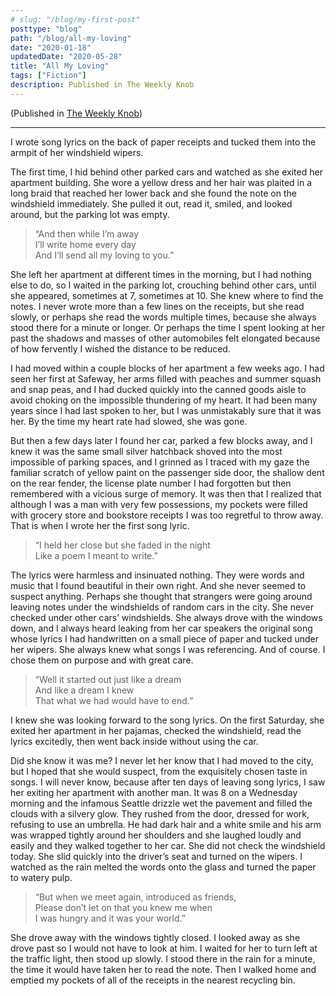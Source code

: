 ```yaml
---
# slug: "/blog/my-first-post"
posttype: "blog"
path: "/blog/all-my-loving"
date: "2020-01-18"
updatedDate: "2020-05-28"
title: "All My Loving"
tags: ["Fiction"]
description: Published in The Weekly Knob
---
```


(Published in [The Weekly Knob](https://theweeklyknob.com/all-my-loving-acc7c256e7d9))

---

I wrote song lyrics on the back of paper receipts and tucked them into the armpit of her windshield wipers.

The first time, I hid behind other parked cars and watched as she exited her apartment building. She wore a yellow dress and her hair was plaited in a long braid that reached her lower back and she found the note on the windshield immediately. She pulled it out, read it, smiled, and looked around, but the parking lot was empty.

>“And then while I’m away\
I’ll write home every day\
And I’ll send all my loving to you.”

She left her apartment at different times in the morning, but I had nothing else to do, so I waited in the parking lot, crouching behind other cars, until she appeared, sometimes at 7, sometimes at 10. She knew where to find the notes. I never wrote more than a few lines on the receipts, but she read slowly, or perhaps she read the words multiple times, because she always stood there for a minute or longer. Or perhaps the time I spent looking at her past the shadows and masses of other automobiles felt elongated because of how fervently I wished the distance to be reduced.

I had moved within a couple blocks of her apartment a few weeks ago. I had seen her first at Safeway, her arms filled with peaches and summer squash and snap peas, and I had ducked quickly into the canned goods aisle to avoid choking on the impossible thundering of my heart. It had been many years since I had last spoken to her, but I was unmistakably sure that it was her. By the time my heart rate had slowed, she was gone.

But then a few days later I found her car, parked a few blocks away, and I knew it was the same small silver hatchback shoved into the most impossible of parking spaces, and I grinned as I traced with my gaze the familiar scratch of yellow paint on the passenger side door, the shallow dent on the rear fender, the license plate number I had forgotten but then remembered with a vicious surge of memory. It was then that I realized that although I was a man with very few possessions, my pockets were filled with grocery store and bookstore receipts I was too regretful to throw away. That is when I wrote her the first song lyric.

>“I held her close but she faded in the night\
Like a poem I meant to write.”

The lyrics were harmless and insinuated nothing. They were words and music that I found beautiful in their own right. And she never seemed to suspect anything. Perhaps she thought that strangers were going around leaving notes under the windshields of random cars in the city. She never checked under other cars’ windshields. She always drove with the windows down, and I always heard leaking from her car speakers the original song whose lyrics I had handwritten on a small piece of paper and tucked under her wipers. She always knew what songs I was referencing. And of course. I chose them on purpose and with great care.

>“Well it started out just like a dream\
And like a dream I knew\
That what we had would have to end.”

I knew she was looking forward to the song lyrics. On the first Saturday, she exited her apartment in her pajamas, checked the windshield, read the lyrics excitedly, then went back inside without using the car.

Did she know it was me? I never let her know that I had moved to the city, but I hoped that she would suspect, from the exquisitely chosen taste in songs. I will never know, because after ten days of leaving song lyrics, I saw her exiting her apartment with another man. It was 8 on a Wednesday morning and the infamous Seattle drizzle wet the pavement and filled the clouds with a silvery glow. They rushed from the door, dressed for work, refusing to use an umbrella. He had dark hair and a white smile and his arm was wrapped tightly around her shoulders and she laughed loudly and easily and they walked together to her car. She did not check the windshield today. She slid quickly into the driver’s seat and turned on the wipers. I watched as the rain melted the words onto the glass and turned the paper to watery pulp.

>“But when we meet again, introduced as friends,\
Please don’t let on that you knew me when\
I was hungry and it was your world.”

She drove away with the windows tightly closed. I looked away as she drove past so I would not have to look at him. I waited for her to turn left at the traffic light, then stood up slowly. I stood there in the rain for a minute, the time it would have taken her to read the note. Then I walked home and emptied my pockets of all of the receipts in the nearest recycling bin.
